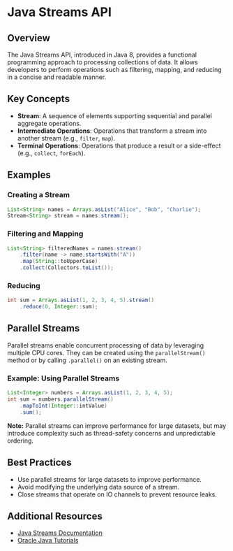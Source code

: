 # Java Streams API

## Overview
The Java Streams API, introduced in Java 8, provides a functional programming approach to processing collections of data. It allows developers to perform operations such as filtering, mapping, and reducing in a concise and readable manner.

## Key Concepts

- **Stream**: A sequence of elements supporting sequential and parallel aggregate operations.
- **Intermediate Operations**: Operations that transform a stream into another stream (e.g., `filter`, `map`).
- **Terminal Operations**: Operations that produce a result or a side-effect (e.g., `collect`, `forEach`).

## Examples

### Creating a Stream
```java
List<String> names = Arrays.asList("Alice", "Bob", "Charlie");
Stream<String> stream = names.stream();
```

### Filtering and Mapping
```java
List<String> filteredNames = names.stream()
    .filter(name -> name.startsWith("A"))
    .map(String::toUpperCase)
    .collect(Collectors.toList());
```

### Reducing
```java
int sum = Arrays.asList(1, 2, 3, 4, 5).stream()
    .reduce(0, Integer::sum);
```

## Parallel Streams

Parallel streams enable concurrent processing of data by leveraging multiple CPU cores. They can be created using the `parallelStream()` method or by calling `.parallel()` on an existing stream.

### Example: Using Parallel Streams
```java
List<Integer> numbers = Arrays.asList(1, 2, 3, 4, 5);
int sum = numbers.parallelStream()
    .mapToInt(Integer::intValue)
    .sum();
```

**Note:** Parallel streams can improve performance for large datasets, but may introduce complexity such as thread-safety concerns and unpredictable ordering.
## Best Practices

- Use parallel streams for large datasets to improve performance.
- Avoid modifying the underlying data source of a stream.
- Close streams that operate on IO channels to prevent resource leaks.

## Additional Resources

- [Java Streams Documentation](https://docs.oracle.com/javase/8/docs/api/java/util/stream/package-summary.html)
- [Oracle Java Tutorials](https://docs.oracle.com/javase/tutorial/collections/streams/)
